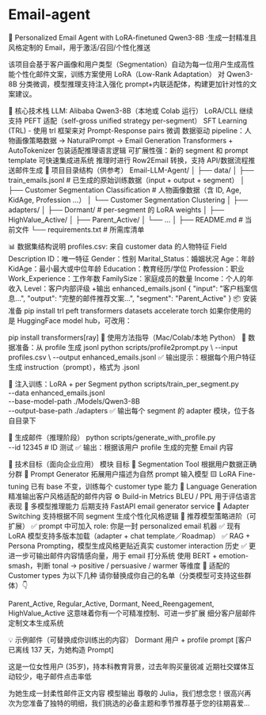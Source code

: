 # Email-agent

📨 Personalized Email Agent with LoRA-finetuned Qwen3-8B
·生成一封精准且风格定制的 Email，用于激活/召回/个性化推送

该项目会基于客户画像和用户类型（Segmentation）自动为每一位用户生成高性能个性化邮件文案，训练方案使用 LoRA（Low-Rank Adaptation） 对 Qwen3-8B 分类微调，模型推理支持注入强化 prompt+内联适配体，构建更加针对性的文案建议。

🧠 核心技术栈
LLM: Alibaba Qwen3-8B（本地或 Colab 运行）
LoRA/CLL 继续支持 PEFT 适配（self-gross unified strategy per-segment）
SFT Learning (TRL) - 使用 trl 框架来对 Prompt-Response pairs 微调
数据驱动 pipeline：人物画像策略数据 → NaturalPrompt → Email Generation
Transformers + AutoTokenizer 包装适配推理语言逻辑
可扩展性强：新的 segment 和 prompt template 可快速集成进系统
推理时进行 Row2Email 转换，支持 API/数据流程推送邮件生成
📁 项目目录结构（供参考）
<BASH>
Email-LLM-Agent/
│
├── data/
│   ├── train_emails.jsonl            # 已生成的原始训练数据（input + output + segment）
│   ├── Customer Segmentation Classification            # 人物画像数据（含 ID, Age, KidAge, Profession ...）
│   └── Customer Segmentation Clustering
│
├── adapters/
│   ├── Dormant/                     # per-segment 的 LoRA weights
│   ├── HighValue_Active/
│   ├── Parent_Active/
│   └── ...
│
├── README.md                        # 当前文件
└── requirements.txt                 # 所需库清单

📊 数据集结构说明
profiles.csv: 来自 customer data 的人物特征
Field	Description
ID：唯一特征
Gender：性别
Marital_Status：婚姻状况
Age：年龄
KidAge：最小最大或中位年龄
Education：教育经历/学位
Profession：职业
Work_Experience：工作年数
FamilySize：家庭成员的数量
Income：个人的年收入
Level：客户内部评级
+输出	
enhanced_emails.jsonl
<JSON>
{
  "input": "客户档案信息...",
  "output": "完整的邮件推荐文案...",
  "segment": "Parent_Active"
}
📦 安装准备
<BASH>
pip install trl peft transformers datasets accelerate torch
如果你使用的是 HuggingFace model hub，可改用：

<BASH>
pip install transformers[ray]
🔧 使用方法指导（Mac/Colab/本地 Python）
🧵 数据准备：从 profile 生成 jsonl
<BASH>
python scripts/profile2prompt.py \
    --input profiles.csv \
    --output enhanced_emails.jsonl
✅ 输出提示：根据每个用户特征生成 instruction（prompt），格式为 .jsonl

🔧 注入训练：LoRA + per Segment
<BASH>
python scripts/train_per_segment.py \
    --data enhanced_emails.jsonl \
    --base-model-path ./Models/Qwen3-8B \
    --output-base-path ./adapters
✅ 输出每个 segment 的 adapter 模块，位于各自目录下

🤖 生成邮件（推理阶段）
<BASH>
python scripts/generate_with_profile.py \
    --id 12345  # ID 测试
✅ 输出：根据该用户 profile 生成的完整 Email 内容

🎯 技术目标（面向企业应用）
模块	目标
🎯 Segmentation Tool	根据用户数据正确分群
🧠 Prompt Generator	拓展用户描述为自然 prompt 输入模型
🟨 LoRA Fine-tuning	已有 base 不变，训练每个 customer type 能力
🧾 Language Generation	精准输出客户风格适配的邮件内容
⚙️ Build-in Metrics	BLEU / PPL 用于评估语言表现
🚀 多模型推理能力	后期支持 FastAPI email generator service
🧩 Adapter Switching	支持根据不同 segment 生成个性化风格逻辑
🔬 推荐模型策略进阶（可扩展）
✅ prompt 中可加入 role: 你是一封 personalized email 机器
✅ 现有 LoRA 模型支持多版本加载（adapter + chat template／Roadmap）
✅ RAG + Persona Prompting，模型生成风格更贴近真实 customer interaction 历史
✅ 更进一步可输出邮件内容情感向量，用于 email 打分系统
使用 BERT + emotion-smash，判断 tonal → positive / persuasive / warmer 等维度
💌 适配的 Customer types 为以下几种
请你替换成你自己的名单（分类模型可支持这些群体）👇

<BASH>
Parent_Active, Regular_Active, Dormant, Need_Reengagement, HighValue_Active
这意味着你有一个可精准控制、可进一步扩展 细分客户层邮件定制文本生成系统

💡 示例邮件（可替换成你训练出的内容）
Dormant 用户 + profile prompt
<PROMPT>
[客户已离线 137 天，为她构造 Prompt]
 
这是一位女性用户 (35岁)，持本科教育背景，过去年购买量锐减
近期社交媒体互动较少，电子邮件点击率低
 
为她生成一封柔性邮件正文内容
模型输出
<OUTPUT>
尊敬的 Julia，我们想念您！很高兴再次为您准备了独特的明细，我们挑选的必备主题和季节推荐基于您的往期喜爱...
